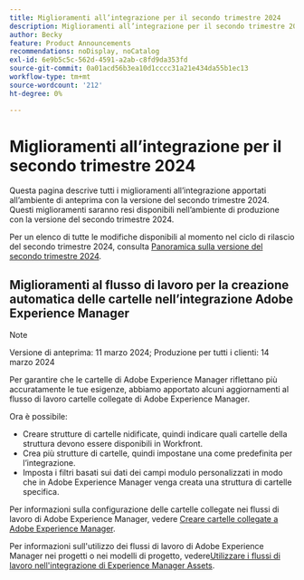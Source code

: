 ```yaml
---
title: Miglioramenti all’integrazione per il secondo trimestre 2024
description: Miglioramenti all’integrazione per il secondo trimestre 2024
author: Becky
feature: Product Announcements
recommendations: noDisplay, noCatalog
exl-id: 6e9b5c5c-562d-4591-a2ab-c8fd9da353fd
source-git-commit: 0a01acd56b3ea10d1cccc31a21e434da55b1ec13
workflow-type: tm+mt
source-wordcount: '212'
ht-degree: 0%

---
```


# Miglioramenti all’integrazione per il secondo trimestre 2024

Questa pagina descrive tutti i miglioramenti all’integrazione apportati all’ambiente di anteprima con la versione del secondo trimestre 2024. Questi miglioramenti saranno resi disponibili nell’ambiente di produzione con la versione del secondo trimestre 2024.

Per un elenco di tutte le modifiche disponibili al momento nel ciclo di rilascio del secondo trimestre 2024, consulta [Panoramica sulla versione del secondo trimestre 2024](/help/quicksilver/product-announcements/product-releases/24-q2-release-activity/24-q2-release-overview.md).

## Miglioramenti al flusso di lavoro per la creazione automatica delle cartelle nell’integrazione Adobe Experience Manager

>[!NOTE]
>
>Versione di anteprima: 11 marzo 2024; Produzione per tutti i clienti: 14 marzo 2024

Per garantire che le cartelle di Adobe Experience Manager riflettano più accuratamente le tue esigenze, abbiamo apportato alcuni aggiornamenti al flusso di lavoro cartelle collegate di Adobe Experience Manager.

Ora è possibile:

* Creare strutture di cartelle nidificate, quindi indicare quali cartelle della struttura devono essere disponibili in Workfront.
* Crea più strutture di cartelle, quindi impostane una come predefinita per l’integrazione.
* Imposta i filtri basati sui dati dei campi modulo personalizzati in modo che in Adobe Experience Manager venga creata una struttura di cartelle specifica.

Per informazioni sulla configurazione delle cartelle collegate nei flussi di lavoro di Adobe Experience Manager, vedere [Creare cartelle collegate a Adobe Experience Manager](/help/quicksilver/administration-and-setup/configure-integrations/configure-aacs-integration.md#create-adobe-experience-manager-linked-folders).

Per informazioni sull&#39;utilizzo dei flussi di lavoro di Adobe Experience Manager nei progetti o nei modelli di progetto, vedere[Utilizzare i flussi di lavoro nell&#39;integrazione di Experience Manager Assets](/help/quicksilver/documents/adobe-workfront-for-experience-manager-assets-essentials/use-aem-workflows.md).
